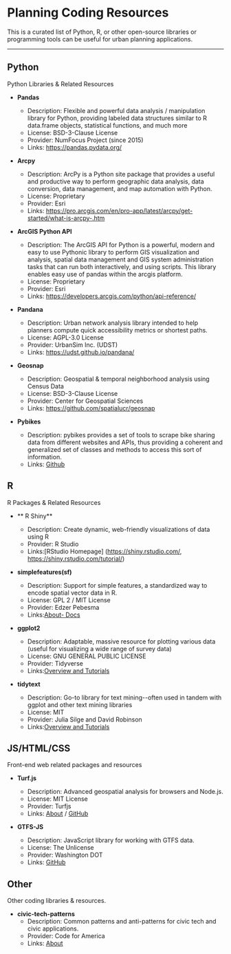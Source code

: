 # Planning Coding Resources
This is a curated list of Python, R, or other open-source libraries or programming tools can be useful for urban planning applications. 

---

## Python
Python Libraries & Related Resources

* **Pandas**
    * Description: Flexible and powerful data analysis / manipulation library for Python, providing labeled data structures similar to R data.frame objects, statistical functions, and much more
    * License: BSD-3-Clause License
    * Provider: NumFocus Project (since 2015)
    * Links: https://pandas.pydata.org/

* **Arcpy**
    * Description: ArcPy is a Python site package that provides a useful and productive way to perform geographic data analysis, data conversion, data management, and map automation with Python.
    * License: Proprietary
    * Provider: Esri
    * Links: https://pro.arcgis.com/en/pro-app/latest/arcpy/get-started/what-is-arcpy-.htm

* **ArcGIS Python API**
    * Description: The ArcGIS API for Python is a powerful, modern and easy to use Pythonic library to perform GIS visualization and analysis, spatial data management and GIS system administration tasks that can run both interactively, and using scripts. This library enables easy use of pandas within the arcgis platform. 
    * License: Proprietary
    * Provider: Esri
    * Links: https://developers.arcgis.com/python/api-reference/

* **Pandana**
    * Description: Urban network analysis library intended to help planners compute quick accessibility metrics or shortest paths.
    * License: AGPL-3.0 License
    * Provider: UrbanSim Inc. (UDST) 
    * Links: https://udst.github.io/pandana/
 
* **Geosnap**
    * Description: Geospatial & temporal neighborhood analysis using Census Data
    * License: BSD-3-Clause License 
    * Provider: Center for Geospatial Sciences
    * Links: https://github.com/spatialucr/geosnap

* **Pybikes**
   * Description: pybikes provides a set of tools to scrape bike sharing data from different websites and APIs, thus providing a coherent and generalized set of classes and methods to access this sort of information.
   * Links: [Github](https://github.com/eskerda/pybikes)

## R
R Packages & Related Resources

* ** R Shiny**
    * Description: Create dynamic, web-friendly visualizations of data using R
    * Provider: R Studio
    * Links:[RStudio Homepage] (https://shiny.rstudio.com/, https://shiny.rstudio.com/tutorial/)
    
* **simplefeatures(sf)**
    * Description: Support for simple features, a standardized way to encode spatial vector data in R. 
    * License: GPL 2 / MIT License
    * Provider: Edzer Pebesma
    * Links:[About- Docs](https://cran.r-project.org/web/packages/sf/index.html)

* **ggplot2**
    * Description: Adaptable, massive resource for plotting various data (useful for visualizing a wide range of survey data)
    * License: GNU GENERAL PUBLIC LICENSE
    * Provider: Tidyverse
    * Links:[Overview and Tutorials](https://ggplot2.tidyverse.org/)    

* **tidytext**
    * Description: Go-to library for text mining--often used in tandem with ggplot and other text mining libraries
    * License: MIT
    * Provider: Julia Silge and David Robinson
    * Links:[Overview and Tutorials](https://cran.r-project.org/web/packages/tidytext/vignettes/tidytext.html)    

## JS/HTML/CSS
Front-end web related packages and resources

* **Turf.js**
    * Description: Advanced geospatial analysis for browsers and Node.js. 
    * License:  MIT License
    * Provider: Turfjs
    * Links: [About](https://turfjs.org/) / [GitHub](https://github.com/Turfjs/turf) 

* **GTFS-JS**
    * Description: JavaScript library for working with GTFS data.
    * License: The Unlicense
    * Provider: Washington DOT
    * Links: [GitHub](https://github.com/WSDOT-GIS/GTFS-JS) 

 

## Other
Other coding libraries & resources.

* **civic-tech-patterns**
    * Description: Common patterns and anti-patterns for civic tech and civic applications.
    * Provider: Code for America
    * Links: [About](https://github.com/codeforamerica/civic-tech-patterns)
 
